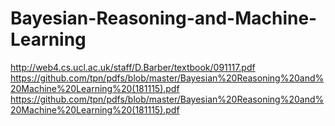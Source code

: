 # Bayesian-Reasoning-and-Machine-Learning
http://web4.cs.ucl.ac.uk/staff/D.Barber/textbook/091117.pdf https://github.com/tpn/pdfs/blob/master/Bayesian%20Reasoning%20and%20Machine%20Learning%20(181115).pdf
https://github.com/tpn/pdfs/blob/master/Bayesian%20Reasoning%20and%20Machine%20Learning%20(181115).pdf
